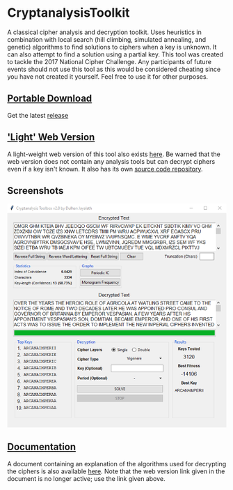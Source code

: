 # CryptanalysisToolkit
A classical cipher analysis and decryption toolkit. Uses heuristics in combination with local search (hill climbing, simulated annealing, and genetic) algorithms to find solutions to ciphers when a key is unknown. It can also attempt to find a solution using a partial key. This tool was created to tackle the 2017 National Cipher Challenge. Any participants of future events should not use this tool as this would be considered cheating since you have not created it yourself. Feel free to use it for other purposes.

## [Portable Download](https://github.com/armytricks/CryptanalysisToolkit/releases/latest)
Get the latest [release](https://github.com/armytricks/CryptanalysisToolkit/releases/latest)

## ['Light' Web Version](https://decryptr.dulhanjayalath.com)
A light-weight web version of this tool also exists [here](https://decryptr.dulhanjayalath.com). Be warned that the web version does not contain any analysis tools but can decrypt ciphers even if a key isn't known. It also has its own [source code repository](https://github.com/armytricks/decryptr).

## Screenshots
![Alt text](Main_Screen_Decrypted.png?raw=true "Main Screen Decrypted")

## [Documentation](https://drive.google.com/file/d/1GhFGmQ920ppVtmHYqh-AViAVUbnG1zMX/preview)
A document containing an explanation of the algorithms used for decrypting the ciphers is also available [here](https://drive.google.com/file/d/1GhFGmQ920ppVtmHYqh-AViAVUbnG1zMX/preview). Note that the web version link given in the document is no longer active; use the link given above.
